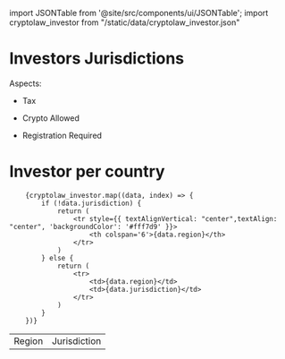 import JSONTable from '@site/src/components/ui/JSONTable';
import cryptolaw_investor from "/static/data/cryptolaw_investor.json"

# Investors Jurisdictions

Aspects:

- Tax

- Crypto Allowed

- Registration Required

# Investor per country

  <table>
		<tr>
			<td>Region</td>
			<td>Jurisdiction</td>
		</tr>
	
		{cryptolaw_investor.map((data, index) => {
			if (!data.jurisdiction) {
				return (
					<tr style={{ textAlignVertical: "center",textAlign: "center", 'backgroundColor': '#fff7d9' }}>
						<th colspan='6'>{data.region}</th>
					</tr>
				)
			} else {
				return (
					<tr>
						<td>{data.region}</td>
						<td>{data.jurisdiction}</td>
					</tr>
				)
			}
		})}
    
  </table>